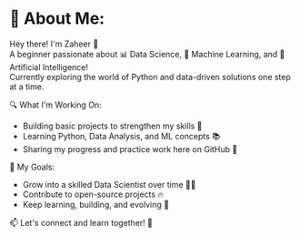 # 💫 About Me:
Hey there! I'm Zaheer 👋  
A beginner passionate about 📊 Data Science, 🤖 Machine Learning, and 🧠 Artificial Intelligence!  
Currently exploring the world of Python and data-driven solutions one step at a time.

🔍 What I'm Working On:
- Building basic projects to strengthen my skills 🚀
- Learning Python, Data Analysis, and ML concepts 📚
- Sharing my progress and practice work here on GitHub 📂

🎯 My Goals:
- Grow into a skilled Data Scientist over time 🧑‍💻
- Contribute to open-source projects 🔥
- Keep learning, building, and evolving 🌱

📫 Let's connect and learn together! 🚀
